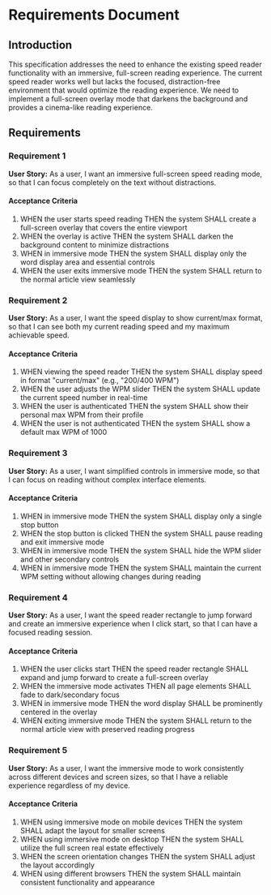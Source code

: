 # Requirements Document

## Introduction

This specification addresses the need to enhance the existing speed reader functionality with an immersive, full-screen reading experience. The current speed reader works well but lacks the focused, distraction-free environment that would optimize the reading experience. We need to implement a full-screen overlay mode that darkens the background and provides a cinema-like reading experience.

## Requirements

### Requirement 1

**User Story:** As a user, I want an immersive full-screen speed reading mode, so that I can focus completely on the text without distractions.

#### Acceptance Criteria

1. WHEN the user starts speed reading THEN the system SHALL create a full-screen overlay that covers the entire viewport
2. WHEN the overlay is active THEN the system SHALL darken the background content to minimize distractions
3. WHEN in immersive mode THEN the system SHALL display only the word display area and essential controls
4. WHEN the user exits immersive mode THEN the system SHALL return to the normal article view seamlessly

### Requirement 2

**User Story:** As a user, I want the speed display to show current/max format, so that I can see both my current reading speed and my maximum achievable speed.

#### Acceptance Criteria

1. WHEN viewing the speed reader THEN the system SHALL display speed in format "current/max" (e.g., "200/400 WPM")
2. WHEN the user adjusts the WPM slider THEN the system SHALL update the current speed number in real-time
3. WHEN the user is authenticated THEN the system SHALL show their personal max WPM from their profile
4. WHEN the user is not authenticated THEN the system SHALL show a default max WPM of 1000

### Requirement 3

**User Story:** As a user, I want simplified controls in immersive mode, so that I can focus on reading without complex interface elements.

#### Acceptance Criteria

1. WHEN in immersive mode THEN the system SHALL display only a single stop button
2. WHEN the stop button is clicked THEN the system SHALL pause reading and exit immersive mode
3. WHEN in immersive mode THEN the system SHALL hide the WPM slider and other secondary controls
4. WHEN in immersive mode THEN the system SHALL maintain the current WPM setting without allowing changes during reading

### Requirement 4

**User Story:** As a user, I want the speed reader rectangle to jump forward and create an immersive experience when I click start, so that I can have a focused reading session.

#### Acceptance Criteria

1. WHEN the user clicks start THEN the speed reader rectangle SHALL expand and jump forward to create a full-screen overlay
2. WHEN the immersive mode activates THEN all page elements SHALL fade to dark/secondary focus
3. WHEN in immersive mode THEN the word display SHALL be prominently centered in the overlay
4. WHEN exiting immersive mode THEN the system SHALL return to the normal article view with preserved reading progress

### Requirement 5

**User Story:** As a user, I want the immersive mode to work consistently across different devices and screen sizes, so that I have a reliable experience regardless of my device.

#### Acceptance Criteria

1. WHEN using immersive mode on mobile devices THEN the system SHALL adapt the layout for smaller screens
2. WHEN using immersive mode on desktop THEN the system SHALL utilize the full screen real estate effectively
3. WHEN the screen orientation changes THEN the system SHALL adjust the layout accordingly
4. WHEN using different browsers THEN the system SHALL maintain consistent functionality and appearance